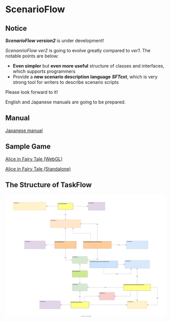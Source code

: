 # ScenarioFlow

## Notice
***ScenarioFlow version2*** is under development!

*ScenanrioFlow ver2* is going to evolve greatly compared to *ver1*.
The notable points are below:

+ **Even simpler** but **even more useful** structure of classes and interfaces, which supports programmers
+ Provide a **new scenario description language** ***SFText***, which is very strong tool for writers to describe scenario scripts

Please look forward to it!

English and Japanese manuals are going to be prepared.

## Manual

[Japanese manual](https://zenn.dev/ito_akira)

## Sample Game

[Alice in Fairy Tale (WebGL)](https://itoakira2023.github.io/AliceInFairyTale_WebGL/)

[Alice in Fairy Tale (Standalone)](https://github.com/ItoAkira2023/AliceInFairyTale_Standalone)

## The Structure of TaskFlow

![](https://github.com/ItoAkira2023/ScenarioFlow/blob/main/TaskFlow_Structure.svg)
